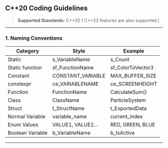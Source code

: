 ## C++20 Coding Guidelines

> **Supported Standards:** C++20 ( C++23 features are also supported )

---

### 1. Naming Conventions

| Category          | Style              | Example            |
|-------------------|--------------------|--------------------|
|  Static           | s_VariableName     | s_Count            |
|  Static function  | sf_FunctionName    | sf_ColorToVector3  |
|  Constant         | CONSTANT_VARIABLE  | MAX_BUFFER_SIZE    |
|  constexpr        | ce_VARIABLENAME    | ce_SCREENHEIGHT    |
|  Function         | FunctionName       | CalculateSum()     |
|  Class            | ClassName          | ParticleSystem     |
|  Struct           | t_StructName       | t_ExportedData     |
|  Normal Variable  | variable_name      | current_index      |
|  Enum Values      | VALUE1, VALUE2...  | RED, GREEN, BLUE   |
|  Boolean Variable | b_VariableName     | b_IsActive         |

---
